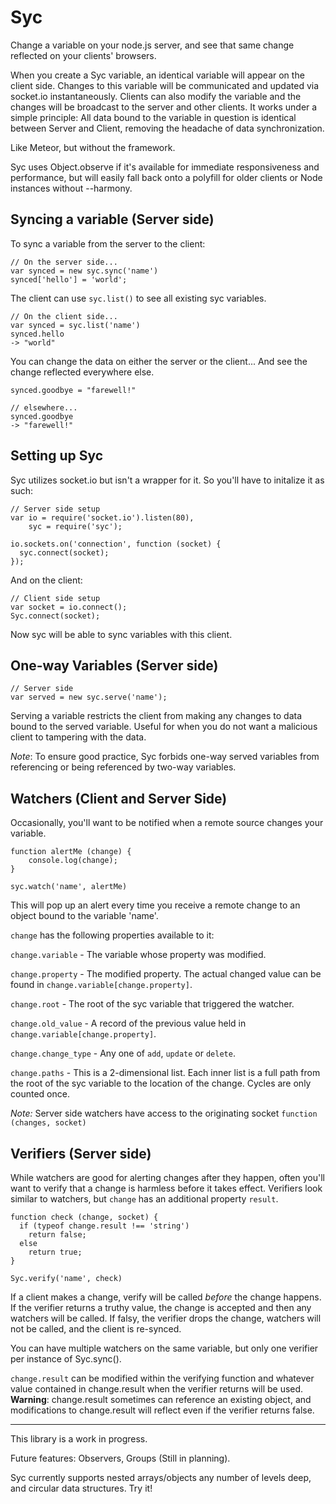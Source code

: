Syc
===

Change a variable on your node.js server, and see that same change reflected on your clients' browsers.

When you create a Syc variable, an identical variable will appear on the client side. Changes to this variable will be communicated and updated via socket.io instantaneously. Clients can also modify the variable and the changes will be broadcast to the server and other clients. It works under a simple principle: All data bound to the variable in question is identical between Server and Client, removing the headache of data synchronization.

Like Meteor, but without the framework.

Syc uses Object.observe if it's available for immediate responsiveness and performance, but will easily fall back onto a polyfill for older clients or Node instances without --harmony.

## Syncing a variable (Server side)

To sync a variable from the server to the client:

    // On the server side...
    var synced = new syc.sync('name')
    synced['hello'] = 'world';
    
The client can use `syc.list()` to see all existing syc variables.

    // On the client side...
    var synced = syc.list('name')
    synced.hello
    -> "world"
    
You can change the data on either the server or the client... And see the change reflected everywhere else.    

    synced.goodbye = "farewell!"

    // elsewhere...
    synced.goodbye
    -> "farewell!"

## Setting up Syc

Syc utilizes socket.io but isn't a wrapper for it. So you'll have to initalize it as such:

    // Server side setup
    var io = require('socket.io').listen(80),
        syc = require('syc');

    io.sockets.on('connection', function (socket) {
      syc.connect(socket);
    });

And on the client:

    // Client side setup
    var socket = io.connect();
    Syc.connect(socket);

Now syc will be able to sync variables with this client.

## One-way Variables (Server side)

    // Server side 
    var served = new syc.serve('name');

Serving a variable restricts the client from making any changes to data bound to the served variable. Useful for when you do not want a malicious client to tampering with the data. 

*Note*: To ensure good practice, Syc forbids one-way served variables from referencing or being referenced by two-way variables.


## Watchers (Client and Server Side)

Occasionally, you'll want to be notified when a remote source changes your variable.

    function alertMe (change) {
        console.log(change);
    }
    
    syc.watch('name', alertMe)

This will pop up an alert every time you receive a remote change to an object bound to the variable 'name'.

`change` has the following properties available to it:

`change.variable` - The variable whose property was modified.

`change.property` - The modified property. The actual changed value can be found in `change.variable[change.property]`.

`change.root` - The root of the syc variable that triggered the watcher.

`change.old_value` - A record of the previous value held in `change.variable[change.property]`.

`change.change_type` - Any one of `add`, `update` or `delete`.

`change.paths` - This is a 2-dimensional list. Each inner list is a full path from the root of the syc variable to the location of the change. Cycles are only counted once.

*Note:* Server side watchers have access to the originating socket `function (changes, socket)`

## Verifiers (Server side)

While watchers are good for alerting changes after they happen, often you'll want to verify that a change is harmless before it takes effect. Verifiers look similar to watchers, but `change` has an additional property `result`.

    function check (change, socket) {
      if (typeof change.result !== 'string') 
        return false;
      else
        return true;
    }
    
    Syc.verify('name', check)
    
If a client makes a change, verify will be called *before* the change happens. If the verifier returns a truthy value, the change is accepted and then any watchers will be called. If falsy, the verifier drops the change, watchers will not be called, and the client is re-synced.

You can have multiple watchers on the same variable, but only one verifier per instance of Syc.sync().

`change.result` can be modified within the verifying function and whatever value contained in change.result when the verifier returns will be used. **Warning**: change.result sometimes can reference an existing object, and modifications to change.result will reflect even if the verifier returns false.



- - - 
This library is a work in progress.

Future features: Observers, Groups (Still in planning).

Syc currently supports nested arrays/objects any number of levels deep, and circular data structures. Try it!
